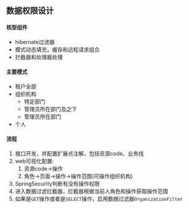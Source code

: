 ## 数据权限设计

#### 核型组件

+ hibernate过滤器
+ 模式动态填充，缓存和远程请求组合
+ 拦截器和处理器处理

#### 主要模式

+ 租户全部
+ 组织机构
    + 特定部门
    + 管理员所在部门及之下
    + 管理员所在部门
+ 个人

#### 流程

1. 接口开发，并配置扩展点注解，包括资源code、业务线
2. web可视化配置:
    1. 资源code->操作
    2. 角色->页面->操作->操作范围(可操作组织机构)
3. SpringSecurity判断有没有操作权限
4. 进入数据过滤拦截器，拦截器根据当前人角色和操作获取操作范围
5. 如果是`GET`操作或者是`SELECT`操作，启用数据过滤器`OrganizationFilter`